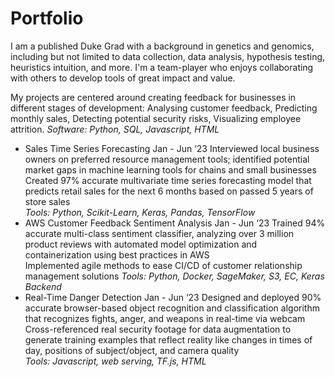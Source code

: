 # Portfolio

I am a published Duke Grad with a background in genetics and genomics, including but not limited to data collection, data analysis, hypothesis testing, heuristics intuition, and more. I'm a team-player who enjoys collaborating with others to develop tools of great impact and value.

My projects are centered around creating feedback for businesses in different stages of development: Analysing customer feedback, Predicting monthly sales, Detecting potential security risks, Visualizing employee attrition.
_Software: Python, SQL, Javascript, HTML_

- Sales Time Series Forecasting Jan - Jun ‘23 
Interviewed local business owners on preferred resource management tools; identified potential market gaps in  machine learning tools for chains and small businesses  
Created 97% accurate multivariate time series forecasting model that predicts retail sales for the next 6 months based on passed 5 years of store sales  
_Tools: Python, Scikit-Learn, Keras, Pandas, TensorFlow_
- AWS Customer Feedback Sentiment Analysis  Jan - Jun ‘23 
Trained 94% accurate multi-class sentiment classifier, analyzing over 3 million product reviews with automated  model optimization and containerization using best practices in AWS  
Implemented agile methods to ease CI/CD of customer relationship management solutions 
_Tools: Python, Docker, SageMaker, S3, EC, Keras Backend_
- Real-Time Danger Detection Jan - Jun ‘23 
Designed and deployed 90% accurate browser-based object recognition and classification algorithm that recognizes fights, anger, and weapons in real-time via webcam 
Cross-referenced real security footage for data augmentation to generate training examples that reflect reality like  changes in times of day, positions of subject/object, and camera quality  
_Tools: Javascript, web serving, TF.js, HTML_
